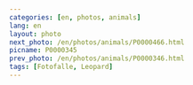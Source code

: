 ```yaml
---
categories: [en, photos, animals]
lang: en
layout: photo
next_photo: /en/photos/animals/P0000466.html
picname: P0000345
prev_photo: /en/photos/animals/P0000346.html
tags: [Fotofalle, Leopard]
---
```

